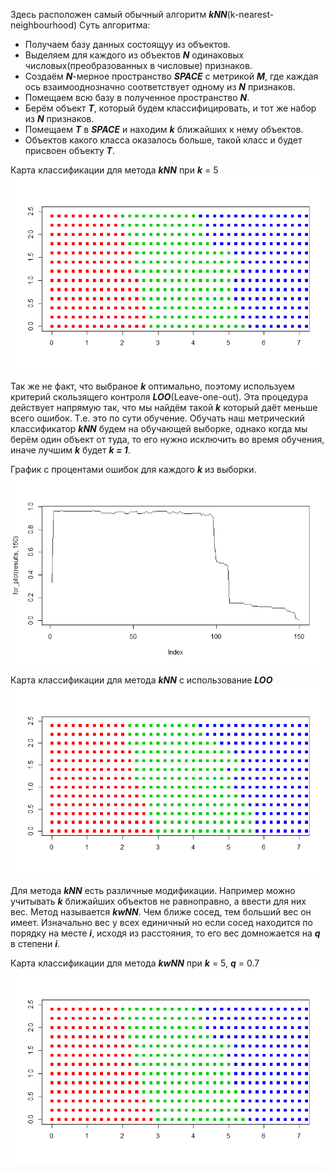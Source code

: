 Здесь расположен самый обычный алгоритм ***kNN***(k-nearest-neighbourhood)
Суть алгоритма:
- Получаем базу данных состоящуу из объектов.
- Выделяем для каждого из объектов ***N*** одинаковых числовых(преобразованных в числовые) признаков.
- Создаём ***N***-мерное пространство ***SPACE*** с метрикой ***M***, где каждая ось взаимооднозначно соответствует одному из ***N***  признаков.
- Помещаем всю базу в полученное пространство ***N***.
- Берём объект ***T***, который будем классифицировать, и тот же набор из ***N*** признаков.
- Помещаем ***T*** в ***SPACE*** и находим ***k*** ближайших к нему объектов.
- Объектов какого класса оказалось больше, такой класс и будет присвоен объекту ***T***.

Карта классификации для метода ***kNN*** при ***k*** = 5
![ХДЕ?????](heatmapk5.png?raw=true "Optional Title")

Так же не факт, что выбраное ***k*** оптимально, поэтому используем критерий скользящего контроля ***LOO***(Leave-one-out).
Эта процедура действует напрямую так, что мы найдём такой ***k*** который даёт меньше всего ошибок. Т.е. это по сути обучение.
Обучать наш метрический классификатор ***kNN*** будем на обучающей выборке, однако когда мы берём один объект от туда,
то его нужно исключить во время обучения, иначе лучшим ***k*** будет ***k = 1***.

График с процентами ошибок для каждого ***k*** из выборки.
![ХДЕ?????](LOOkNN.png?raw=true "Optional Title")

Карта классификации для метода ***kNN*** с использование ***LOO***
![ХДЕ?????](kNN_LOO_Map.png?raw=true "Optional Title")


Для метода ***kNN*** есть различные модификации.
Например можно учитывать ***k*** ближайших объектов не равноправно, а ввести для них вес. Метод называется ***kwNN***. Чем ближе сосед, тем больший вес он имеет. Изначально вес у всех единичный но если сосед находится по порядку на месте ***i***, исходя из расстояния, то его вес домножается на ***q*** в степени ***i***.

Карта классификации для метода ***kwNN*** при ***k*** = 5, ***q*** = 0.7
![ХДЕ?????](heatmapk5q07kwnn.png?raw=true "Optional Title")